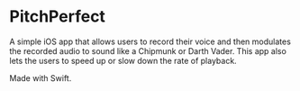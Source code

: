 # PitchPerfect
A simple iOS app that allows users to record their voice and then modulates the recorded audio to sound like a Chipmunk or Darth Vader. This app also lets the users to speed up or slow down the rate of playback.  

Made with Swift.

